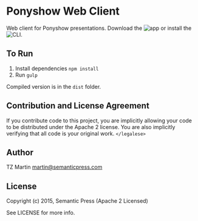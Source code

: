 # Ponyshow Web Client

Web client for Ponyshow presentations.  Download the ![app](http://www.semanticpress.com/ponyshow) or install the ![CLI](http://github.com/ponyshow/ponyshow-cli).

## To Run

1. Install dependencies ```npm install```
2. Run ```gulp```

Compiled version is in the ```dist``` folder.

## Contribution and License Agreement

If you contribute code to this project, you are implicitly allowing your code
to be distributed under the Apache 2 license. You are also implicitly verifying that
all code is your original work. `</legalese>`

## Author

TZ Martin <martin@semanticpress.com>

## License

Copyright (c) 2015, Semantic Press (Apache 2 Licensed)

See LICENSE for more info.